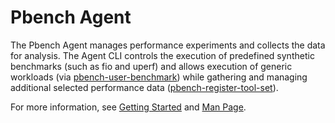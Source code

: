 # Pbench Agent

The Pbench Agent manages performance experiments and collects the data for
analysis. The Agent CLI controls the execution of predefined synthetic
benchmarks (such as fio and uperf) and allows execution of generic workloads
(via [pbench-user-benchmark](user-guide/man_page.md#pbench-user-benchmark))
while gathering and managing additional selected performance data
([pbench-register-tool-set](user-guide/man_page.md#pbench-register-tool-set)).

For more information, see [Getting Started](user-guide/getting_started.md)
and [Man Page](user-guide/man_page.md).
